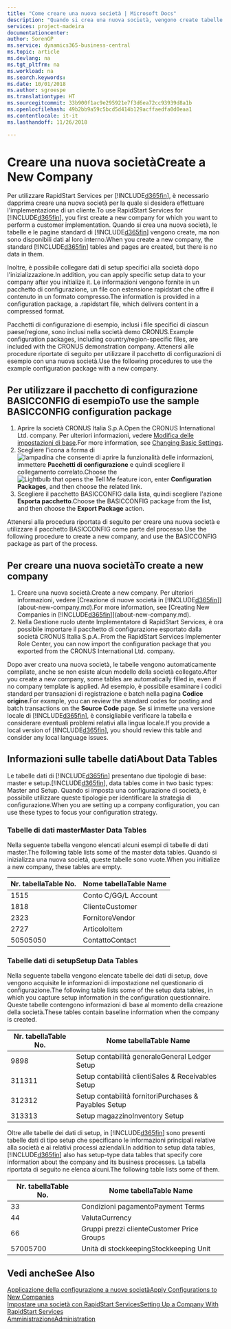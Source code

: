 ```yaml
---
title: "Come creare una nuova società | Microsoft Docs"
description: "Quando si crea una nuova società, vengono create tabelle e pagine di RapidStart Services che non contengono dati."
services: project-madeira
documentationcenter: 
author: SorenGP
ms.service: dynamics365-business-central
ms.topic: article
ms.devlang: na
ms.tgt_pltfrm: na
ms.workload: na
ms.search.keywords: 
ms.date: 10/01/2018
ms.author: sgroespe
ms.translationtype: HT
ms.sourcegitcommit: 33b900f1ac9e295921e7f3d6ea72cc93939d8a1b
ms.openlocfilehash: 49b2bb9a59c5bcd5d414b129acffaedfa0d0eaa1
ms.contentlocale: it-it
ms.lasthandoff: 11/26/2018

---
```

# <a name="create-a-new-company"></a><span data-ttu-id="2a38b-103">Creare una nuova società</span><span class="sxs-lookup"><span data-stu-id="2a38b-103">Create a New Company</span></span>
<span data-ttu-id="2a38b-104">Per utilizzare RapidStart Services per [!INCLUDE[d365fin](includes/d365fin_md.md)], è necessario dapprima creare una nuova società per la quale si desidera effettuare l'implementazione di un cliente.</span><span class="sxs-lookup"><span data-stu-id="2a38b-104">To use RapidStart Services for [!INCLUDE[d365fin](includes/d365fin_md.md)], you first create a new company for which you want to perform a customer implementation.</span></span> <span data-ttu-id="2a38b-105">Quando si crea una nuova società, le tabelle e le pagine standard di [!INCLUDE[d365fin](includes/d365fin_md.md)] vengono create, ma non sono disponibili dati al loro interno.</span><span class="sxs-lookup"><span data-stu-id="2a38b-105">When you create a new company, the standard [!INCLUDE[d365fin](includes/d365fin_md.md)] tables and pages are created, but there is no data in them.</span></span>

<span data-ttu-id="2a38b-106">Inoltre, è possibile collegare dati di setup specifici alla società dopo l'inizializzazione.</span><span class="sxs-lookup"><span data-stu-id="2a38b-106">In addition, you can apply specific setup data to your company after you initialize it.</span></span> <span data-ttu-id="2a38b-107">Le informazioni vengono fornite in un pacchetto di configurazione, un file con estensione rapidstart che offre il contenuto in un formato compresso.</span><span class="sxs-lookup"><span data-stu-id="2a38b-107">The information is provided in a configuration package, a .rapidstart file, which delivers content in a compressed format.</span></span>  

<span data-ttu-id="2a38b-108">Pacchetti di configurazione di esempio, inclusi i file specifici di ciascun paese/regione, sono inclusi nella società demo CRONUS.</span><span class="sxs-lookup"><span data-stu-id="2a38b-108">Example configuration packages, including country/region-specific files, are included with the CRONUS demonstration company.</span></span> <span data-ttu-id="2a38b-109">Attenersi alle procedure riportate di seguito per utilizzare il pacchetto di configurazioni di esempio con una nuova società.</span><span class="sxs-lookup"><span data-stu-id="2a38b-109">Use the following procedures to use the example configuration package with a new company.</span></span>  

## <a name="to-use-the-sample-basicconfig-configuration-package"></a><span data-ttu-id="2a38b-110">Per utilizzare il pacchetto di configurazione BASICCONFIG di esempio</span><span class="sxs-lookup"><span data-stu-id="2a38b-110">To use the sample BASICCONFIG configuration package</span></span>  
1. <span data-ttu-id="2a38b-111">Aprire la società CRONUS Italia S.p.A.</span><span class="sxs-lookup"><span data-stu-id="2a38b-111">Open the CRONUS International Ltd. company.</span></span> <span data-ttu-id="2a38b-112">Per ulteriori informazioni, vedere [Modifica delle impostazioni di base](ui-change-basic-settings.md).</span><span class="sxs-lookup"><span data-stu-id="2a38b-112">For more information, see [Changing Basic Settings](ui-change-basic-settings.md).</span></span>
2. <span data-ttu-id="2a38b-113">Scegliere l'icona a forma di ![lampadina che consente di aprire la funzionalità delle informazioni](media/ui-search/search_small.png "Informazioni sull'operazione che si desidera eseguire"), immettere **Pacchetti di configurazione** e quindi scegliere il collegamento correlato.</span><span class="sxs-lookup"><span data-stu-id="2a38b-113">Choose the ![Lightbulb that opens the Tell Me feature](media/ui-search/search_small.png "Tell me what you want to do") icon, enter **Configuration Packages**, and then choose the related link.</span></span>  
3. <span data-ttu-id="2a38b-114">Scegliere il pacchetto BASICCONFIG dalla lista, quindi scegliere l'azione **Esporta pacchetto**.</span><span class="sxs-lookup"><span data-stu-id="2a38b-114">Choose the BASICCONFIG package from the list, and then choose the **Export Package** action.</span></span>  

<span data-ttu-id="2a38b-115">Attenersi alla procedura riportata di seguito per creare una nuova società e utilizzare il pacchetto BASICCONFIG come parte del processo.</span><span class="sxs-lookup"><span data-stu-id="2a38b-115">Use the following procedure to create a new company, and use the BASICCONFIG package as part of the process.</span></span>  

## <a name="to-create-a-new-company"></a><span data-ttu-id="2a38b-116">Per creare una nuova società</span><span class="sxs-lookup"><span data-stu-id="2a38b-116">To create a new company</span></span>  
1. <span data-ttu-id="2a38b-117">Creare una nuova società.</span><span class="sxs-lookup"><span data-stu-id="2a38b-117">Create a new company.</span></span> <span data-ttu-id="2a38b-118">Per ulteriori informazioni, vedere [Creazione di nuove società in [!INCLUDE[d365fin](includes/d365fin_md.md)]](about-new-company.md).</span><span class="sxs-lookup"><span data-stu-id="2a38b-118">For more information, see [Creating New Companies in [!INCLUDE[d365fin](includes/d365fin_md.md)]](about-new-company.md).</span></span>
2. <span data-ttu-id="2a38b-119">Nella Gestione ruolo utente Implementatore di RapidStart Services, è ora possibile importare il pacchetto di configurazione esportato dalla società CRONUS Italia S.p.A..</span><span class="sxs-lookup"><span data-stu-id="2a38b-119">From the RapidStart Services Implementer Role Center, you can now import the configuration package that you exported from the CRONUS International Ltd. company.</span></span>

<span data-ttu-id="2a38b-120">Dopo aver creato una nuova società, le tabelle vengono automaticamente compilate, anche se non esiste alcun modello della società collegato.</span><span class="sxs-lookup"><span data-stu-id="2a38b-120">After you create a new company, some tables are automatically filled in, even if no company template is applied.</span></span> <span data-ttu-id="2a38b-121">Ad esempio, è possibile esaminare i codici standard per transazioni di registrazione e batch nella pagina **Codice origine**.</span><span class="sxs-lookup"><span data-stu-id="2a38b-121">For example, you can review the standard codes for posting and batch transactions on the **Source Code** page.</span></span> <span data-ttu-id="2a38b-122">Se si immette una versione locale di [!INCLUDE[d365fin](includes/d365fin_md.md)], è consigliabile verificare la tabella e considerare eventuali problemi relativi alla lingua locale.</span><span class="sxs-lookup"><span data-stu-id="2a38b-122">If you provide a local version of [!INCLUDE[d365fin](includes/d365fin_md.md)], you should review this table and consider any local language issues.</span></span>

## <a name="about-data-tables"></a><span data-ttu-id="2a38b-123">Informazioni sulle tabelle dati</span><span class="sxs-lookup"><span data-stu-id="2a38b-123">About Data Tables</span></span>
<span data-ttu-id="2a38b-124">Le tabelle dati di [!INCLUDE[d365fin](includes/d365fin_md.md)] presentano due tipologie di base: master e setup.</span><span class="sxs-lookup"><span data-stu-id="2a38b-124">[!INCLUDE[d365fin](includes/d365fin_md.md)], data tables come in two basic types: Master and Setup.</span></span> <span data-ttu-id="2a38b-125">Quando si imposta una configurazione di società, è possibile utilizzare queste tipologie per identificare la strategia di configurazione.</span><span class="sxs-lookup"><span data-stu-id="2a38b-125">When you are setting up a company configuration, you can use these types to focus your configuration strategy.</span></span>  

### <a name="master-data-tables"></a><span data-ttu-id="2a38b-126">Tabelle di dati master</span><span class="sxs-lookup"><span data-stu-id="2a38b-126">Master Data Tables</span></span>  
<span data-ttu-id="2a38b-127">Nella seguente tabella vengono elencati alcuni esempi di tabelle di dati master.</span><span class="sxs-lookup"><span data-stu-id="2a38b-127">The following table lists some of the master data tables.</span></span> <span data-ttu-id="2a38b-128">Quando si inizializza una nuova società, queste tabelle sono vuote.</span><span class="sxs-lookup"><span data-stu-id="2a38b-128">When you initialize a new company, these tables are empty.</span></span>  

|<span data-ttu-id="2a38b-129">Nr. tabella</span><span class="sxs-lookup"><span data-stu-id="2a38b-129">Table No.</span></span>|<span data-ttu-id="2a38b-130">Nome tabella</span><span class="sxs-lookup"><span data-stu-id="2a38b-130">Table Name</span></span>|  
|-------------------|--------------------|  
|<span data-ttu-id="2a38b-131">15</span><span class="sxs-lookup"><span data-stu-id="2a38b-131">15</span></span>|<span data-ttu-id="2a38b-132">Conto C/G</span><span class="sxs-lookup"><span data-stu-id="2a38b-132">G/L Account</span></span>|  
|<span data-ttu-id="2a38b-133">18</span><span class="sxs-lookup"><span data-stu-id="2a38b-133">18</span></span>|<span data-ttu-id="2a38b-134">Cliente</span><span class="sxs-lookup"><span data-stu-id="2a38b-134">Customer</span></span>|  
|<span data-ttu-id="2a38b-135">23</span><span class="sxs-lookup"><span data-stu-id="2a38b-135">23</span></span>|<span data-ttu-id="2a38b-136">Fornitore</span><span class="sxs-lookup"><span data-stu-id="2a38b-136">Vendor</span></span>|  
|<span data-ttu-id="2a38b-137">27</span><span class="sxs-lookup"><span data-stu-id="2a38b-137">27</span></span>|<span data-ttu-id="2a38b-138">Articolo</span><span class="sxs-lookup"><span data-stu-id="2a38b-138">Item</span></span>|  
|<span data-ttu-id="2a38b-139">5050</span><span class="sxs-lookup"><span data-stu-id="2a38b-139">5050</span></span>|<span data-ttu-id="2a38b-140">Contatto</span><span class="sxs-lookup"><span data-stu-id="2a38b-140">Contact</span></span>|  

### <a name="setup-data-tables"></a><span data-ttu-id="2a38b-141">Tabelle dati di setup</span><span class="sxs-lookup"><span data-stu-id="2a38b-141">Setup Data Tables</span></span>  
<span data-ttu-id="2a38b-142">Nella seguente tabella vengono elencate tabelle dei dati di setup, dove vengono acquisite le informazioni di impostazione nel questionario di configurazione.</span><span class="sxs-lookup"><span data-stu-id="2a38b-142">The following table lists some of the setup data tables, in which you capture setup information in the configuration questionnaire.</span></span> <span data-ttu-id="2a38b-143">Queste tabelle contengono informazioni di base al momento della creazione della società.</span><span class="sxs-lookup"><span data-stu-id="2a38b-143">These tables contain baseline information when the company is created.</span></span>  

|<span data-ttu-id="2a38b-144">Nr. tabella</span><span class="sxs-lookup"><span data-stu-id="2a38b-144">Table No.</span></span>|<span data-ttu-id="2a38b-145">Nome tabella</span><span class="sxs-lookup"><span data-stu-id="2a38b-145">Table Name</span></span>|  
|-------------------|--------------------|  
|<span data-ttu-id="2a38b-146">98</span><span class="sxs-lookup"><span data-stu-id="2a38b-146">98</span></span>|<span data-ttu-id="2a38b-147">Setup contabilità generale</span><span class="sxs-lookup"><span data-stu-id="2a38b-147">General Ledger Setup</span></span>|  
|<span data-ttu-id="2a38b-148">311</span><span class="sxs-lookup"><span data-stu-id="2a38b-148">311</span></span>|<span data-ttu-id="2a38b-149">Setup contabilità clienti</span><span class="sxs-lookup"><span data-stu-id="2a38b-149">Sales & Receivables Setup</span></span>|  
|<span data-ttu-id="2a38b-150">312</span><span class="sxs-lookup"><span data-stu-id="2a38b-150">312</span></span>|<span data-ttu-id="2a38b-151">Setup contabilità fornitori</span><span class="sxs-lookup"><span data-stu-id="2a38b-151">Purchases & Payables Setup</span></span>|  
|<span data-ttu-id="2a38b-152">313</span><span class="sxs-lookup"><span data-stu-id="2a38b-152">313</span></span>|<span data-ttu-id="2a38b-153">Setup magazzino</span><span class="sxs-lookup"><span data-stu-id="2a38b-153">Inventory Setup</span></span>|  

<span data-ttu-id="2a38b-154">Oltre alle tabelle dei dati di setup, in [!INCLUDE[d365fin](includes/d365fin_md.md)] sono presenti tabelle dati di tipo setup che specificano le informazioni principali relative alla società e ai relativi processi aziendali.</span><span class="sxs-lookup"><span data-stu-id="2a38b-154">In addition to setup data tables, [!INCLUDE[d365fin](includes/d365fin_md.md)] also has setup-type data tables that specify core information about the company and its business processes.</span></span> <span data-ttu-id="2a38b-155">La tabella riportata di seguito ne elenca alcuni.</span><span class="sxs-lookup"><span data-stu-id="2a38b-155">The following table lists some of them.</span></span>  

|<span data-ttu-id="2a38b-156">Nr. tabella</span><span class="sxs-lookup"><span data-stu-id="2a38b-156">Table No.</span></span>|<span data-ttu-id="2a38b-157">Nome tabella</span><span class="sxs-lookup"><span data-stu-id="2a38b-157">Table Name</span></span>|  
|-------------------|--------------------|  
|<span data-ttu-id="2a38b-158">3</span><span class="sxs-lookup"><span data-stu-id="2a38b-158">3</span></span>|<span data-ttu-id="2a38b-159">Condizioni pagamento</span><span class="sxs-lookup"><span data-stu-id="2a38b-159">Payment Terms</span></span>|  
|<span data-ttu-id="2a38b-160">4</span><span class="sxs-lookup"><span data-stu-id="2a38b-160">4</span></span>|<span data-ttu-id="2a38b-161">Valuta</span><span class="sxs-lookup"><span data-stu-id="2a38b-161">Currency</span></span>|  
|<span data-ttu-id="2a38b-162">6</span><span class="sxs-lookup"><span data-stu-id="2a38b-162">6</span></span>|<span data-ttu-id="2a38b-163">Gruppi prezzi cliente</span><span class="sxs-lookup"><span data-stu-id="2a38b-163">Customer Price Groups</span></span>|  
|<span data-ttu-id="2a38b-164">5700</span><span class="sxs-lookup"><span data-stu-id="2a38b-164">5700</span></span>|<span data-ttu-id="2a38b-165">Unità di stockkeeping</span><span class="sxs-lookup"><span data-stu-id="2a38b-165">Stockkeeping Unit</span></span>|

  

## <a name="see-also"></a><span data-ttu-id="2a38b-166">Vedi anche</span><span class="sxs-lookup"><span data-stu-id="2a38b-166">See Also</span></span>  
[<span data-ttu-id="2a38b-167">Applicazione della configurazione a nuove società</span><span class="sxs-lookup"><span data-stu-id="2a38b-167">Apply Configurations to New Companies</span></span>](admin-apply-configuration-to-new-companies.md)  
[<span data-ttu-id="2a38b-168">Impostare una società con RapidStart Services</span><span class="sxs-lookup"><span data-stu-id="2a38b-168">Setting Up a Company With RapidStart Services</span></span>](admin-set-up-a-company-with-rapidstart.md)  
[<span data-ttu-id="2a38b-169">Amministrazione</span><span class="sxs-lookup"><span data-stu-id="2a38b-169">Administration</span></span>](admin-setup-and-administration.md)

